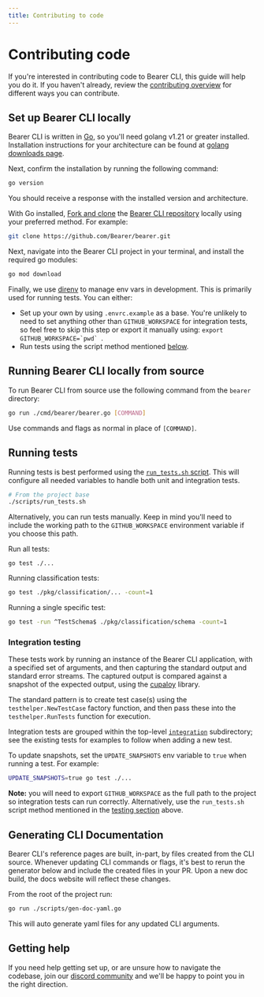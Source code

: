 ```yaml
---
title: Contributing to code
---
```


# Contributing code

If you're interested in contributing code to Bearer CLI, this guide will help you do it. If you haven't already, review the [contributing overview](/contributing/) for different ways you can contribute.

## Set up Bearer CLI locally

Bearer CLI is written in [Go](https://www.go.dev), so you'll need golang v1.21 or greater installed. Installation instructions for your architecture can be found at [golang downloads page](https://go.dev/dl/).

Next, confirm the installation by running the following command:

```bash
go version
```

You should receive a response with the installed version and architecture.

With Go installed, [Fork and clone](https://docs.github.com/en/get-started/quickstart/contributing-to-projects) the [Bearer CLI repository]({{meta.sourcePath}}) locally using your preferred method. For example:

```bash
git clone https://github.com/Bearer/bearer.git
```

Next, navigate into the Bearer CLI project in your terminal, and install the required go modules:

```bash
go mod download
```

Finally, we use [direnv](https://direnv.net/) to manage env vars in development. This is primarily used for running tests. You can either:

- Set up your own by using `.envrc.example` as a base. You're unlikely to need to set anything other than `GITHUB_WORKSPACE` for integration tests, so feel free to skip this step or export it manually using: ``export GITHUB_WORKSPACE=`pwd` ``.
- Run tests using the script method mentioned [below](#running-tests).

## Running Bearer CLI locally from source

To run Bearer CLI from source use the following command from the `bearer` directory:

```bash
go run ./cmd/bearer/bearer.go [COMMAND]
```

Use commands and flags as normal in place of `[COMMAND]`.

## Running tests

Running tests is best performed using the [`run_tests.sh` script]({{meta.sourcePath}}/blob/main/scripts/run_tests.sh). This will configure all needed variables to handle both unit and integration tests.

```bash
# From the project base
./scripts/run_tests.sh
```

Alternatively, you can run tests manually. Keep in mind you'll need to include the working path to the `GITHUB_WORKSPACE` environment variable if you choose this path.

Run all tests:

```shell
go test ./...
```

Running classification tests:

```bash
go test ./pkg/classification/... -count=1
```

Running a single specific test:

```bash
go test -run ^TestSchema$ ./pkg/classification/schema -count=1
```

### Integration testing

These tests work by running an instance of the Bearer CLI application, with a
specified set of arguments, and then capturing the standard output and standard
error streams. The captured output is compared against a snapshot of the
expected output, using the [cupaloy](https://github.com/bradleyjkemp/cupaloy)
library.

The standard pattern is to create test case(s) using the
`testhelper.NewTestCase` factory function, and then pass these into the
`testhelper.RunTests` function for execution.

Integration tests are grouped within the top-level
[`integration`](/integration) subdirectory; see the existing tests for examples
to follow when adding a new test.

To update snapshots, set the `UPDATE_SNAPSHOTS` env variable to `true` when running a test. For example:

```bash
UPDATE_SNAPSHOTS=true go test ./...
```

**Note:** you will need to export `GITHUB_WORKSPACE` as the full path to the project so integration tests can run correctly. Alternatively, use the `run_tests.sh` script method mentioned in the [testing section](#running-tests) above.

## Generating CLI Documentation

Bearer CLI's reference pages are built, in-part, by files created from the CLI source. Whenever updating CLI commands or flags, it's best to rerun the generator below and include the created files in your PR. Upon a new doc build, the docs website will reflect these changes.

From the root of the project run:

```bash
go run ./scripts/gen-doc-yaml.go
```

This will auto generate yaml files for any updated CLI arguments.

## Getting help

If you need help getting set up, or are unsure how to navigate the codebase, join our [discord community]({{meta.links.discord}}) and we'll be happy to point you in the right direction.
